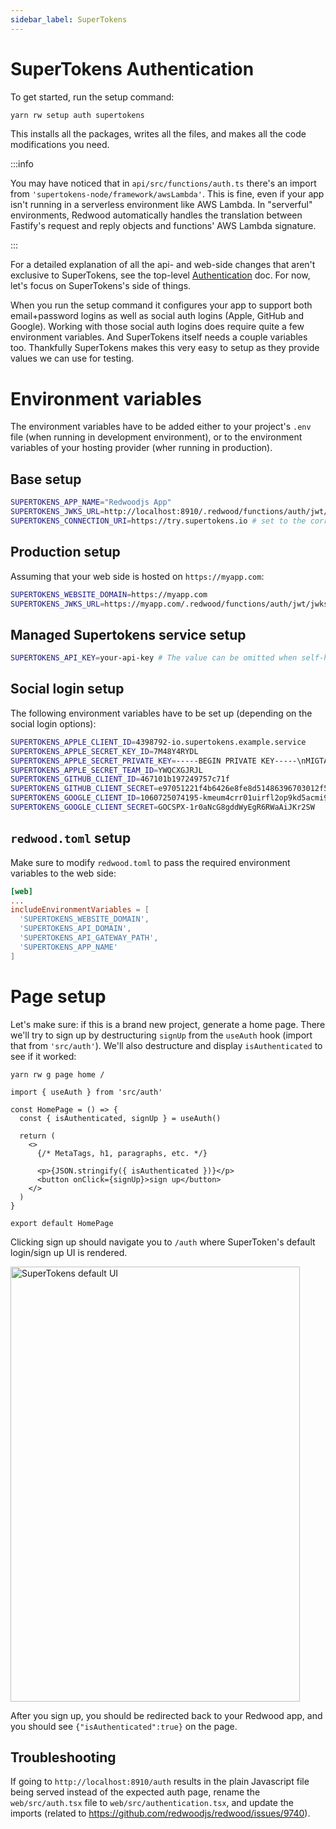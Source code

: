 ```yaml
---
sidebar_label: SuperTokens
---
```


# SuperTokens Authentication

To get started, run the setup command:

```bash
yarn rw setup auth supertokens
```

This installs all the packages, writes all the files, and makes all the code modifications you need.

:::info

You may have noticed that in `api/src/functions/auth.ts` there's an import from `'supertokens-node/framework/awsLambda'`. This is fine, even if your app isn't running in a serverless environment like AWS Lambda. In "serverful" environments, Redwood automatically handles the translation between Fastify's request and reply objects and functions' AWS Lambda signature.

:::

For a detailed explanation of all the api- and web-side changes that aren't exclusive to SuperTokens, see the top-level [Authentication](../authentication.md) doc.
For now, let's focus on SuperTokens's side of things.

When you run the setup command it configures your app to support both email+password logins as well as social auth logins (Apple, GitHub and Google). Working with those social auth logins does require quite a few environment variables. And SuperTokens itself needs a couple variables too. Thankfully SuperTokens makes this very easy to setup as they provide values we can use for testing.

# Environment variables

The environment variables have to be added either to your project's `.env` file (when running in development environment), or to the environment variables of your hosting provider (wher running in production).

## Base setup

```bash
SUPERTOKENS_APP_NAME="Redwoodjs App"
SUPERTOKENS_JWKS_URL=http://localhost:8910/.redwood/functions/auth/jwt/jwks.json
SUPERTOKENS_CONNECTION_URI=https://try.supertokens.io # set to the correct connection uri
```

## Production setup

Assuming that your web side is hosted on `https://myapp.com`:

```bash
SUPERTOKENS_WEBSITE_DOMAIN=https://myapp.com
SUPERTOKENS_JWKS_URL=https://myapp.com/.redwood/functions/auth/jwt/jwks.json
```

## Managed Supertokens service setup

```bash
SUPERTOKENS_API_KEY=your-api-key # The value can be omitted when self-hosting Supertokens
```

## Social login setup
The following environment variables have to be set up (depending on the social login options):

```bash
SUPERTOKENS_APPLE_CLIENT_ID=4398792-io.supertokens.example.service
SUPERTOKENS_APPLE_SECRET_KEY_ID=7M48Y4RYDL
SUPERTOKENS_APPLE_SECRET_PRIVATE_KEY=-----BEGIN PRIVATE KEY-----\nMIGTAgEAMBMGByqGSM49AgEGCCqGSM49AwEHBHkwdwIBAQQgu8gXs+XYkqXD6Ala9Sf/iJXzhbwcoG5dMh1OonpdJUmgCgYIKoZIzj0DAQehRANCAASfrvlFbFCYqn3I2zeknYXLwtH30JuOKestDbSfZYxZNMqhF/OzdZFTV0zc5u5s3eN+oCWbnvl0hM+9IW0UlkdA\n-----END PRIVATE KEY-----
SUPERTOKENS_APPLE_SECRET_TEAM_ID=YWQCXGJRJL
SUPERTOKENS_GITHUB_CLIENT_ID=467101b197249757c71f
SUPERTOKENS_GITHUB_CLIENT_SECRET=e97051221f4b6426e8fe8d51486396703012f5bd
SUPERTOKENS_GOOGLE_CLIENT_ID=1060725074195-kmeum4crr01uirfl2op9kd5acmi9jutn.apps.googleusercontent.com
SUPERTOKENS_GOOGLE_CLIENT_SECRET=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
```

## `redwood.toml` setup

Make sure to modify `redwood.toml` to pass the required environment variables to the web side:

```toml
[web]
...
includeEnvironmentVariables = [
  'SUPERTOKENS_WEBSITE_DOMAIN',
  'SUPERTOKENS_API_DOMAIN',
  'SUPERTOKENS_API_GATEWAY_PATH',
  'SUPERTOKENS_APP_NAME'
]
```


# Page setup

Let's make sure: if this is a brand new project, generate a home page.
There we'll try to sign up by destructuring `signUp` from the `useAuth` hook (import that from `'src/auth'`). We'll also destructure and display `isAuthenticated` to see if it worked:

```
yarn rw g page home /
```

```tsx title="web/src/pages/HomePage.tsx"
import { useAuth } from 'src/auth'

const HomePage = () => {
  const { isAuthenticated, signUp } = useAuth()

  return (
    <>
      {/* MetaTags, h1, paragraphs, etc. */}

      <p>{JSON.stringify({ isAuthenticated })}</p>
      <button onClick={signUp}>sign up</button>
    </>
  )
}

export default HomePage
```

Clicking sign up should navigate you to `/auth` where SuperToken's default login/sign up UI is rendered.

<img width="463" height="696" alt="SuperTokens default UI" src="https://user-images.githubusercontent.com/30793/215893664-d367eb3d-566e-4541-a01a-5772d95cc9c7.png" />

After you sign up, you should be redirected back to your Redwood app, and you should see `{"isAuthenticated":true}` on the page.

## Troubleshooting

If going to `http://localhost:8910/auth` results in the plain Javascript file being served instead of the expected auth page, rename the `web/src/auth.tsx` file to `web/src/authentication.tsx`, and update the imports (related to https://github.com/redwoodjs/redwood/issues/9740).
